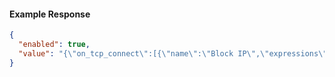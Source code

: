 <!-- Code generated for API Clients. DO NOT EDIT. -->

#### Example Response

```json
{
  "enabled": true,
  "value": "{\"on_tcp_connect\":[{\"name\":\"Block IP\",\"expressions\":[\"conn.client_ip == '192.0.2.0'\"],\"actions\":[{\"type\":\"deny\"}]}]}"
}
```
